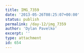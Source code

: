 ```yaml
---
title: IMG_7359
date: '2013-05-26T08:25:07+00:00'
status: publish
permalink: /day-12/img_7359
author: 'Dylan Pavelko'
excerpt: ''
type: attachment
id: 654
---
```

<!DOCTYPE html PUBLIC "-//W3C//DTD HTML 4.0 Transitional//EN" "http://www.w3.org/TR/REC-html40/loose.dtd">
<?xml encoding="UTF-8">
